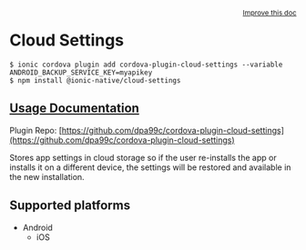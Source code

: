 <a style="float:right;font-size:12px;" href="http://github.com/ionic-team/ionic-native/edit/master/src/@ionic-native/plugins/cloud-settings/index.ts#L1">
  Improve this doc
</a>

# Cloud Settings

```
$ ionic cordova plugin add cordova-plugin-cloud-settings --variable ANDROID_BACKUP_SERVICE_KEY=myapikey
$ npm install @ionic-native/cloud-settings
```

## [Usage Documentation](https://ionicframework.com/docs/native/cloud-settings/)

Plugin Repo: [https://github.com/dpa99c/cordova-plugin-cloud-settings](https://github.com/dpa99c/cordova-plugin-cloud-settings)

Stores app settings in cloud storage so if the user re-installs the app or installs it on a different device, the settings will be restored and available in the new installation.

## Supported platforms

- Android
  - iOS
  


